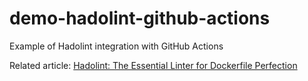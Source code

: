 # demo-hadolint-github-actions
Example of Hadolint integration with GitHub Actions

Related article: [Hadolint: The Essential Linter for Dockerfile Perfection](https://maxat-akbanov.com/hadolint-the-essential-linter-for-dockerfile-perfection)
